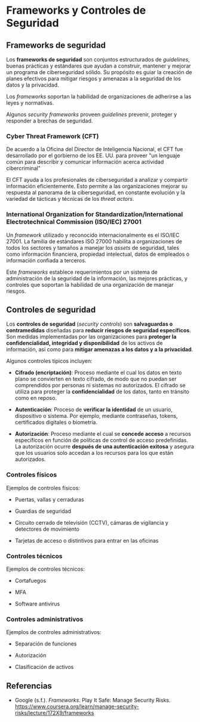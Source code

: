 # Frameworks y Controles de Seguridad

## Frameworks de seguridad

Los **frameworks de seguridad** son conjuntos estructurados de _guidelines_,
buenas prácticas y estándares que ayudan a construir, mantener y mejorar un
programa de ciberseguridad sólido. Su propósito es guiar la creación de planes
efectivos para mitigar riesgos y amenazas a la seguridad de los datos y la
privacidad.

Los _frameworks_ soportan la habilidad de organizaciones de adherirse a las
leyes y normativas.

Algunos _security frameworks_ proveen _guidelines_ prevenir, proteger y
responder a brechas de seguridad.

### Cyber Threat Framework (CFT)

De acuerdo a la Oficina del Director de Inteligencia Nacional, el CFT fue
desarrollado por el gorbierno de los EE. UU. para proveer "un lenguaje común
para describir y comunicar información acerca actividad cibercriminal"

El CFT ayuda a los profesionales de ciberseguridad a analizar y compartir
información eficientemente. Esto permite a las organizaciones mejorar su
respuesta al panorama de la ciberseguridad, en constante evolución y la variedad
de tácticas y técnicas de los _threat actors_.

### International Organization for Standardization/International Electrotechnical Commission (ISO/IEC) 27001

Un _framework_ utilizado y reconocido internacionalmente es el ISO/IEC 27001. La
familia de estándares ISO 27000 habilita a organizaciones de todos los sectores
y tamaños a manejar los _assets_ de seguridad, tales como información
financiera, propiedad intelectual, datos de empleados o información confiada a
terceros.

Este _frameworks_ establece requerimientos por un sistema de administración de
la seguridad de la información, las mejores prácticas, y controles que soportan
la habilidad de una organización de manejar riesgos.

## Controles de seguridad

Los **controles de seguridad** (_security controls_) son **salvaguardas o
contramedidas** diseñadas para **reducir riesgos de seguridad específicos**. Son
medidas implementadas por las organizaciones para **proteger la
confidencialidad, integridad y disponibilidad** de los activos de información,
así como para **mitigar amenazas a los datos y a la privacidad**.

Algunos controles típicos incluyen:

- **Cifrado (encriptación)**: Proceso mediante el cual los datos en texto plano
  se convierten en texto cifrado, de modo que no puedan ser comprendidos por
  personas ni sistemas no autorizados. El cifrado se utiliza para proteger la
  **confidencialidad** de los datos, tanto en tránsito como en reposo.

- **Autenticación**: Proceso de **verificar la identidad** de un usuario,
  dispositivo o sistema. Por ejemplo, mediante contraseñas, tokens, certificados
  digitales o biometría.

- **Autorización**: Proceso mediante el cual se **concede acceso** a recursos
  específicos en función de políticas de control de acceso predefinidas. La
  autorización ocurre **después de una autenticación exitosa** y asegura que los
  usuarios solo accedan a los recursos para los que están autorizados.

### Controles físicos

Ejemplos de controles físicos:

- Puertas, vallas y cerraduras

- Guardias de seguridad

- Circuito cerrado de televisión (CCTV), cámaras de vigilancia y detectores de
  movimiento

- Tarjetas de acceso o distintivos para entrar en las oficinas

### Controles técnicos

Ejemplos de controles técnicos:

- Cortafuegos

- MFA

- Software antivirus

### Controles administrativos

Ejemplos de controles administrativos:

- Separación de funciones

- Autorización

- Clasificación de activos

## Referencias

- Google (s.f.). _Frameworks_. Play It Safe: Manage Security Risks.
  <https://www.coursera.org/learn/manage-security-risks/lecture/172X9/frameworks>
